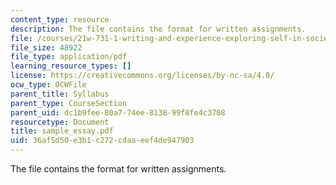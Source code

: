 ```yaml
---
content_type: resource
description: The file contains the format for written assignments.
file: /courses/21w-731-1-writing-and-experience-exploring-self-in-society-spring-2004/36af5d50e3b1c272cdaaeef4de947903_sample_essay.pdf
file_size: 48922
file_type: application/pdf
learning_resource_types: []
license: https://creativecommons.org/licenses/by-nc-sa/4.0/
ocw_type: OCWFile
parent_title: Syllabus
parent_type: CourseSection
parent_uid: dc1b9fee-80a7-74ee-8138-99f8fe4c3708
resourcetype: Document
title: sample_essay.pdf
uid: 36af5d50-e3b1-c272-cdaa-eef4de947903
---
```

The file contains the format for written assignments.